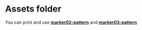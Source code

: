 # Assets folder
You can print and use **[marker02-pattern](marker02-pattern.png)** and **[marker03-pattern](marker03-pattern.png)**
